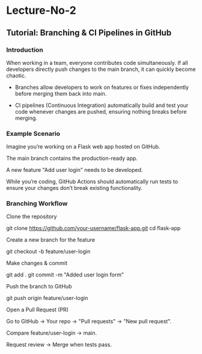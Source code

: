 # Lecture-No-2
## Tutorial: Branching & CI Pipelines in GitHub
### Introduction

When working in a team, everyone contributes code simultaneously. If all developers directly push changes to the main branch, it can quickly become chaotic.

- Branches allow developers to work on features or fixes independently before merging them back into main.

- CI pipelines (Continuous Integration) automatically build and test your code whenever changes are pushed, ensuring nothing breaks before merging.

### Example Scenario

Imagine you’re working on a Flask web app hosted on GitHub.

The main branch contains the production-ready app.

A new feature "Add user login" needs to be developed.

While you’re coding, GitHub Actions should automatically run tests to ensure your changes don’t break existing functionality.

### Branching Workflow

Clone the repository

git clone https://github.com/your-username/flask-app.git
cd flask-app


Create a new branch for the feature

git checkout -b feature/user-login


Make changes & commit

git add .
git commit -m "Added user login form"


Push the branch to GitHub

git push origin feature/user-login


Open a Pull Request (PR)

Go to GitHub → Your repo → "Pull requests" → "New pull request".

Compare feature/user-login → main.

Request review → Merge when tests pass.

